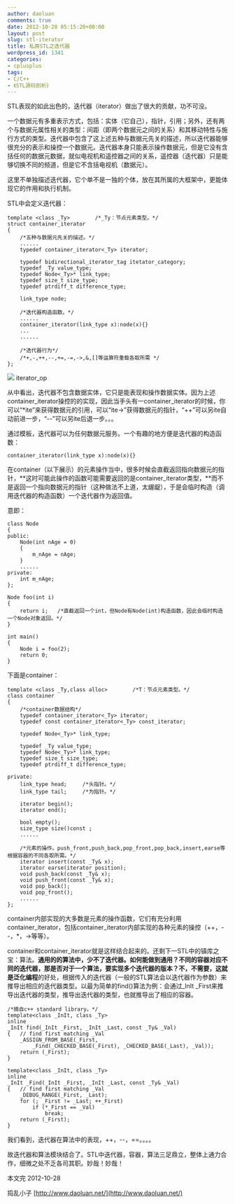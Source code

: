 ```yaml
---
author: daoluan
comments: true
date: 2012-10-28 05:15:20+00:00
layout: post
slug: stl-iterator
title: 私房STL之迭代器
wordpress_id: 1341
categories:
- cplusplus
tags:
- C/C++
- 《STL源码剖析》
---
```


STL表现的如此出色的，迭代器（iterator）做出了很大的贡献，功不可没。

一个数据元有多重表示方式，包括：实体（它自己），指针，引用；另外，还有两个与数据元属性相关的类型：间距（即两个数据元之间的关系）和其移动特性与施行方式的类型。迭代器中包含了这上述五种与数据元先关的描述，所以迭代器能够很充分的表示和操控一个数据元。迭代器本身只能表示操作数据元，但是它没有含括任何的数据元数据，就似电视机和遥控器之间的关系，遥控器（迭代器）只是能够切换不同的频道，但是它不含括电视机（数据元）。

<!-- more -->

这里不单独描述迭代器，它个单不是一独的个体，放在其所属的大框架中，更能体现它的作用和执行机制。

STL中会定义迭代器：

    
    template <class _Ty>		/*_Ty：节点元素类型。*/
    struct container_iterator
    {
    	/*五种与数据元先关的描述。*/
    	......
    	typedef container_iterator<_Ty> iterator;
    
    	typedef bidirectional_iterator_tag itetator_category;
    	typedef _Ty value_type;
    	typedef Node<_Ty>* link_type;
    	typedef size_t size_type;
    	typedef ptrdiff_t difference_type;
    
    	link_type node;
    
    	/*迭代器构造函数。*/
    	......
    	container_iterator(link_type x):node(x){}
    	...
    	......
    
    	/*迭代器行为*/
    	/*+,-,++,--,+=,-=,->,&,[]等运算符重载各取所需 */
    };


[![](http://daoluan.net/blog/wp-content/uploads/2012/10/iterator_op.jpg)](http://daoluan.net/blog/stl-iterator/iterator_op/) iterator_op

从中看出，迭代器不包含数据实体，它只是能表现和操作数据实体。因为上述container_iterator操控的的实现，因此当手头有一container_iterator的时候，你可以“*ite”来获得数据元的引用，可以“ite->”获得数据元的指针，“++”可以另ite自动前进一步，“--”可以另ite后退一步。。。

通过模板，迭代器可以为任何数据元服务。一个有趣的地方便是迭代器的构造函数：

    
    container_iterator(link_type x):node(x){}


在container（以下展示）的元素操作当中，很多时候会直截返回指向数据元的指针，**这时可能此操作的函数可能需要返回的是container_iterator类型，**而不是返回一个指向数据元的指针（这种做法不上道，太龌龊），于是会临时构造（调用迭代器的构造函数）一个迭代器作为返回值。

意即：

    
    class Node  
    {  
    public:  
    	Node(int nAge = 0)  
    	{  
    		m_nAge = nAge;  
    	}  
    	......
    private:  
    	int m_nAge;  
    };  
    
    Node foo(int i)
    {
    	return i;	/*直截返回一个int，但Node有Node(int)构造函数，因此会临时构造一个Node对象返回。*/
    }
    
    int main()
    {	
    	Node i = foo(2);
    	return 0;
    }


下面是container：

    
    template <class _Ty,class alloc>		/*T：节点元素类型。*/
    class container
    {
    	/*container数据结构*/
    	typedef container_iterator<_Ty> iterator;
    	typedef const container_iterator<_Ty> const_iterator;
    
    	typedef Node<_Ty>* link_type;
    
    	typedef _Ty value_type;
    	typedef Node<_Ty>* link_type;
    	typedef size_t size_type;
    	typedef ptrdiff_t difference_type;
    
    private:
    	link_type head;		/*头指针。*/
    	link_type tail;		/*为指针。*/
    
    	iterator begin();
    	iterator end();
    
    	bool empty();
    	size_type size()const ;
    	......
    
    	/*元素的操作。push_front,push_back,pop_front,pop_back,insert,earse等根据容器的不同各取所需。*/
    	iterator insert(const _Ty& x);
    	iterator earse(iterator position);
    	void push_back(const _Ty& x);
    	void push_front(const _Ty& x);
    	void pop_back();
    	void pop_front();
    	......
    };


container内部实现的大多数是元素的操作函数，它们有充分利用container_iterator，包括container_iterator内部实现的各种元素的操控（++，--，*，->等等）。

container和container_iterator就是这样结合起来的。还剩下一STL中的镇库之宝：算法。**通用的的算法中，**少不了迭代器。如何能做到通用？不同的容器对应不同的迭代器，那是否对于一个算法，要实现多个迭代器的版本？不，不需要，这就是**泛化编程**的好处，根据传入的迭代器（一般的STL算法会以迭代器作为参数）来推导出相应的迭代器类型。以最为简单的find()算法为例：会通过_InIt _First来推导出迭代器的类型，推导出迭代器的类型，也就推导出了相应的容器。

    
    /*摘自c++ standard library。*/
    template<class _InIt, class _Ty>
    inline
    _InIt find(_InIt _First, _InIt _Last, const _Ty& _Val)
    {	// find first matching _Val
    	_ASSIGN_FROM_BASE(_First,
    		_Find(_CHECKED_BASE(_First), _CHECKED_BASE(_Last), _Val));
    	return (_First);
    }
    
    template<class _InIt, class _Ty>
    inline
    _InIt _Find(_InIt _First, _InIt _Last, const _Ty& _Val)
    {	// find first matching _Val
    	_DEBUG_RANGE(_First, _Last);
    	for (; _First != _Last; ++_First)
    		if (*_First == _Val)
    			break;
    	return (_First);
    }


我们看到，迭代器在算法中的表现，++，--，==。。。。

故迭代器和算法模块结合了。STL中迭代器，容器，算法三足鼎立，整体上通力合作，细微之处不乏各司其职。妙哉！妙哉！

本文完 2012-10-28

捣乱小子 [http://www.daoluan.net/](http://www.daoluan.net/)
